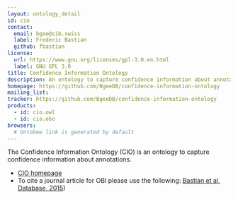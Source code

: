 ```yaml
---
layout: ontology_detail
id: cio
contact: 
  email: bgee@sib.swiss
  label: Frederic Bastian
  github: fbastian
license:
  url: https://www.gnu.org/licenses/gpl-3.0.en.html
  label: GNU GPL 3.0
title: Confidence Information Ontology
description: An ontology to capture confidence information about annotations.
homepage: https://github.com/BgeeDB/confidence-information-ontology
mailing_list: 
tracker: https://github.com/BgeeDB/confidence-information-ontology
products:
  - id: cio.owl
  - id: cio.obo
browsers:
  # Ontobee link is generated by default
---
```


The Confidence Information Ontology (CIO) is an ontology to capture confidence information about annotations.

- [CIO homepage](https://github.com/BgeeDB/confidence-information-ontology)
- To cite a journal article for OBI please use the following: [Bastian et al, Database, 2015](http://www.ncbi.nlm.nih.gov/pubmed/25957950))
